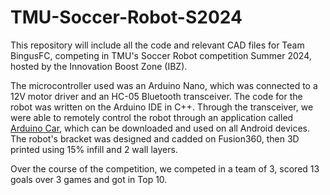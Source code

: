 # TMU-Soccer-Robot-S2024
This repository will include all the code and relevant CAD files for Team BingusFC, competing in TMU's Soccer Robot competition Summer 2024, hosted by the Innovation Boost Zone (IBZ).

The microcontroller used was an Arduino Nano, which was connected to a 12V motor driver and an HC-05 Bluetooth transceiver. The code for the robot was written on the Arduino IDE in C++. Through the transceiver, we were able to remotely control the robot through an application called [Arduino Car](https://play.google.com/store/apps/details?id=com.electro_tex.bluetoothcar&hl=en_CA&pli=1), which can be downloaded and used on all Android devices. The robot's bracket was designed and cadded on Fusion360, then 3D printed using 15% infill and 2 wall layers.

Over the course of the competition, we competed in a team of 3, scored 13 goals over 3 games and got in Top 10.

